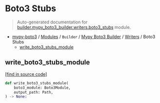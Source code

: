 # Boto3 Stubs

> Auto-generated documentation for [builder.mypy_boto3_builder.writers.boto3_stubs](https://github.com/vemel/mypy_boto3/blob/master/builder/mypy_boto3_builder/writers/boto3_stubs.py) module.

- [mypy-boto3](../../../README.md#mypy_boto3) / [Modules](../../../MODULES.md#mypy-boto3-modules) / `Builder` / [Mypy Boto3 Builder](../index.md#mypy-boto3-builder) / [Writers](index.md#writers) / Boto3 Stubs
    - [write_boto3_stubs_module](#write_boto3_stubs_module)

## write_boto3_stubs_module

[[find in source code]](https://github.com/vemel/mypy_boto3/blob/master/builder/mypy_boto3_builder/writers/boto3_stubs.py#L10)

```python
def write_boto3_stubs_module(
    boto3_module: Boto3Module,
    output_path: Path,
) -> None:
```

